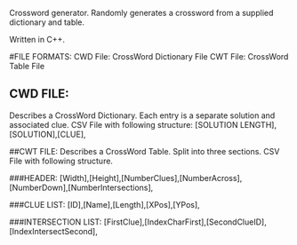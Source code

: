 Crossword generator. Randomly generates a crossword from a supplied dictionary and table.

Written in C++.

#FILE FORMATS:
CWD File: CrossWord Dictionary File
CWT File: CrossWord Table File

## CWD FILE:
Describes a CrossWord Dictionary. Each entry is a separate solution and associated clue. CSV File with following structure:
[SOLUTION LENGTH],[SOLUTION],[CLUE],

##CWT FILE:
Describes a CrossWord Table. Split into three sections. CSV File with following structure.

###HEADER:
[Width],[Height],[NumberClues],[NumberAcross],[NumberDown],[NumberIntersections],

###CLUE LIST:
[ID],[Name],[Length],[XPos],[YPos],

###INTERSECTION LIST:
[FirstClue],[IndexCharFirst],[SecondClueID],[IndexIntersectSecond],
